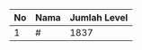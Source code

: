 | No | Nama            | Jumlah Level |
|----|-----------------|--------------|
| 1  | #    |    1837        |
